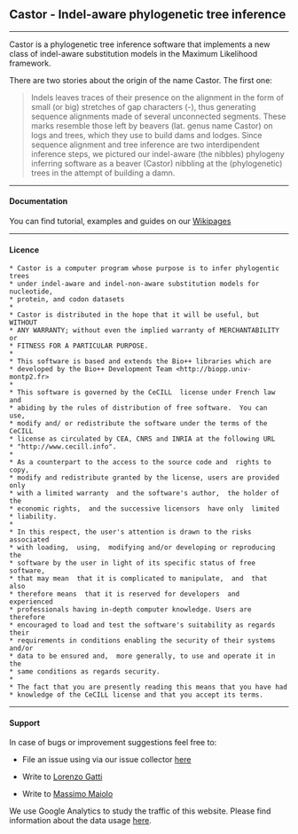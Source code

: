 ## Castor - Indel-aware phylogenetic tree inference

----

Castor is a phylogenetic tree inference software that implements a new class of
indel-aware substitution models in the Maximum Likelihood framework.

There are two stories about the origin of the name Castor. The first one:

> Indels leaves traces of their presence on the alignment in the form of small (or big)
> stretches of gap characters (-), thus generating sequence alignments made of several
> unconnected segments. These marks resemble those left by beavers (lat. genus name Castor)
> on logs and trees, which they use to build dams and lodges. Since sequence
> alignment and tree inference are two interdipendent inference steps, we pictured
> our indel-aware (the nibbles) phylogeny inferring software as a beaver (Castor)
> nibbling at the (phylogenetic) trees in the attempt of building a damn.


----
#### Documentation

You can find tutorial, examples and guides on our [Wikipages](https://bitbucket.org/lorenzogatti89/castor/wiki)

----
#### Licence
    * Castor is a computer program whose purpose is to infer phylogentic trees
    * under indel-aware and indel-non-aware substitution models for nucleotide,
    * protein, and codon datasets
    *
    * Castor is distributed in the hope that it will be useful, but WITHOUT
    * ANY WARRANTY; without even the implied warranty of MERCHANTABILITY or
    * FITNESS FOR A PARTICULAR PURPOSE.
    *
    * This software is based and extends the Bio++ libraries which are
    * developed by the Bio++ Development Team <http://biopp.univ-montp2.fr>
    *
    * This software is governed by the CeCILL  license under French law and
    * abiding by the rules of distribution of free software.  You can  use,
    * modify and/ or redistribute the software under the terms of the CeCILL
    * license as circulated by CEA, CNRS and INRIA at the following URL
    * "http://www.cecill.info".
    *
    * As a counterpart to the access to the source code and  rights to copy,
    * modify and redistribute granted by the license, users are provided only
    * with a limited warranty  and the software's author,  the holder of the
    * economic rights,  and the successive licensors  have only  limited
    * liability.
    *
    * In this respect, the user's attention is drawn to the risks associated
    * with loading,  using,  modifying and/or developing or reproducing the
    * software by the user in light of its specific status of free software,
    * that may mean  that it is complicated to manipulate,  and  that  also
    * therefore means  that it is reserved for developers  and  experienced
    * professionals having in-depth computer knowledge. Users are therefore
    * encouraged to load and test the software's suitability as regards their
    * requirements in conditions enabling the security of their systems and/or
    * data to be ensured and,  more generally, to use and operate it in the
    * same conditions as regards security.
    *
    * The fact that you are presently reading this means that you have had
    * knowledge of the CeCILL license and that you accept its terms.


----
#### Support
In case of bugs or improvement suggestions feel free to:
    
- File an issue using via our issue collector [here](http://track.lorenzogatti.me/issuetracking_minijati.html)
    
- Write to [Lorenzo Gatti](mailto:lorenzo.gatti@alumni.ethz.ch)
    
- Write to [Massimo Maiolo](mailto:massimo.maiolo@zhaw.ch)


We use Google Analytics to study the traffic of this website. Please find information about the data usage [here](https://policies.google.com/technologies/partner-sites?hl=en).

